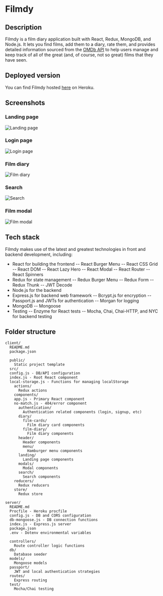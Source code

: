 # Filmdy

## Description

Filmdy is a film diary application built with React, Redux, MongoDB, and Node.js. It lets you find films, add them to a diary, rate them, and provides detailed information sourced from the [OMDb API](http://www.omdbapi.com/) to help users manage and keep track of all of the great (and, of course, not so great) films that they have seen.

## Deployed version

You can find Filmdy hosted [here]() on Heroku.

## Screenshots

### Landing page

![Landing page](https://i.imgur.com/l8zSHgy.jpg)

### Login page

![Login page](https://i.imgur.com/g6L48Q8.png)

### Film diary

![Film diary](https://i.imgur.com/6W26mDV.jpg)

### Search

![Search](https://i.imgur.com/KzwkR3A.jpg)

### Film modal

![Film modal](https://i.imgur.com/up3QfTF.jpg)

## Tech stack

Filmdy makes use of the latest and greatest technologies in front and backend development, including:

- React for building the frontend
  -- React Burger Menu
  -- React CSS Grid
  -- React DOM
  -- React Lazy Hero
  -- React Modal
  -- React Router
  -- React Spinners
- Redux for state management
  -- Redux Burger Menu
  -- Redux Form
  -- Redux Thunk
  -- JWT Decode
- Node.js for the backend
- Express.js for backend web framework
  -- Bcrypt.js for encryption
  -- Passport.js and JWTs for authentication
  -- Morgan for logging
- MongoDB
  -- Mongoose
- Testing
  -- Enzyme for React tests
  -- Mocha, Chai, Chai-HTTP, and NYC for backend testing

## Folder structure

```
client/
  README.md
  package.json

  public/
    Static project template
  src/
  config.js - DB/API configuration
  index.js - Root React component
  local-storage.js - Functions for managing localStorage
    actions/
      Redux actions
    components/
    app.js - Primary React component
    no-match.js - 404/error component
      authentication/
        Authentication related components (login, signup, etc)
      diary/
        film-cards/
          Film diary card components
        film-diary/
          Film diary components
      header/
        Header components
        menu/
          Hamburger menu components
      landing/
        Landing page components
      modals/
        Modal components
      search/
        Search components
    reducers/
      Redux reducers
    store/
      Redux store

server/
  README.md
  Procfile - Heroku procfile
  config.js - DB and CORS configuration
  db-mongoose.js - DB connection functions
  index.js - Express.js server
  package.json
  .env - Dotenv environmental variables

  controllers/
    Route controller logic functions
  db/
    Database seeder
  models/
    Mongoose models
  passport/
    JWT and local authentication strategies
  routes/
    Express routing
  test/
    Mocha/Chai testing
```
